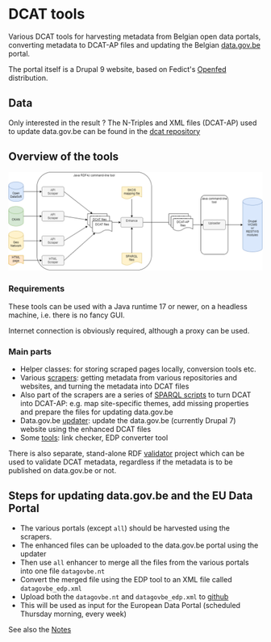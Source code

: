 # DCAT tools

Various DCAT tools for harvesting metadata from Belgian open data portals, 
converting metadata to DCAT-AP files and updating the Belgian 
[data.gov.be](http://data.gov.be) portal.

The portal itself is a Drupal 9 website, based on Fedict's 
[Openfed](https://drupal.org/project/openfed) distribution.

## Data

Only interested in the result ? The N-Triples and XML files (DCAT-AP) 
used to update data.gov.be can be found in the [dcat repository](https://github.com/fedict/dcat)

## Overview of the tools

![Components](components.png)

### Requirements

These tools can be used with a Java runtime 17 or newer, on a headless machine, i.e. there is no fancy GUI.

Internet connection is obviously required, although a proxy can be used.

### Main parts

* Helper classes: for storing scraped pages locally, conversion tools etc.
* Various [scrapers](README-SCRAPER.md): getting metadata from various repositories
and websites, and turning the metadata into DCAT files
* Also part of the scrapers are a series of [SPARQL scripts](README-ENHANCERS.md) to turn DCAT into DCAT-AP: 
e.g. map site-specific themes, add missing properties and prepare the files for updating data.gov.be
* Data.gov.be [updater](README-UPLOADER.md): update the data.gov.be (currently Drupal 7) website 
using the enhanced DCAT files
* Some [tools](#tools): link checker, EDP converter tool

There is also separate, stand-alone RDF [validator](https://github.com/fedict/rdfvalidator) 
project which can be used to validate DCAT metadata,
regardless if the metadata is to be published on data.gov.be or not.

## Steps for updating data.gov.be and the EU Data Portal

  * The various portals (except `all`) should be harvested using the scrapers.
  * The enhanced files can be uploaded to the data.gov.be portal using the updater
  * Then use `all` enhancer to merge all the files from the various portals into one file `datagovbe.nt`
  * Convert the merged file using the EDP tool to an XML file called `datagovbe_edp.xml`
  * Upload both the `datagovbe.nt` and `datagovbe_edp.xml` to [github](https://github.com/fedict/dcat)
  * This will be used as input for the European Data Portal (scheduled Thursday morning, every week)


See also the [Notes](README-NOTES.md)

